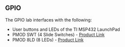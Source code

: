 ## GPIO
The GPIO lab interfaces with the following:

* User buttons and LEDs of the TI MSP432 LaunchPad
* PMOD SWT (4 Slide Switches) - [Product Link](https://digilent.com/reference/pmod/pmodswt/start)
* PMOD 8LD (8 LEDs) - [Product Link](https://digilent.com/shop/pmod-8ld-eight-high-brightness-leds/)
